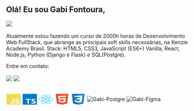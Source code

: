 ## Olá! Eu sou Gabi Fontoura, 
   <img src="https://readme-typing-svg.herokuapp.com?font=monospace&color=d089ff&size=27&left=true&vCenter=true&lines=A+Web+Developer;Mostly+FrontEnd;also+curious+about+BackEnd;Designer+from+Unesp;and+Cat+lover;">

Atualmente estou fazendo um curso de 2000h horas de Desenvolvimento Web FullStack, que abrange as principais soft skills necessárias, na Kenzie Academy Brasil.
Stack: HTML5, CSS3, JavaScript (ES6+) Vanilla, React, Node.js, Python (Django e Flask) e SQL(Postgre).

Entre em contato: 
<br>
<br>
  <a href = "mailto:gabigfontoura@gmail.com"><img src="https://img.shields.io/badge/-Gmail-%23333?style=for-the-badge&logo=gmail&logoColor=white" target="_blank"></a>
  <a href="https://www.linkedin.com/in/gabriela-garcia-fontoura" target="_blank"><img src="https://img.shields.io/badge/-LinkedIn-%230077B5?style=for-the-badge&logo=linkedin&logoColor=white" target="_blank"></a> 

  <div style="display: inline_block"><br>
    <img align="center" alt="Gabi-Js" height="30" width="40" src="https://raw.githubusercontent.com/devicons/devicon/master/icons/javascript/javascript-plain.svg">
    <img align="center" alt="Gabi-Ts" height="30" width="40" src="https://raw.githubusercontent.com/devicons/devicon/master/icons/typescript/typescript-plain.svg">
    <img align="center" alt="Gabi-React" height="30" width="40" src="https://raw.githubusercontent.com/devicons/devicon/master/icons/react/react-original.svg">
    <img align="center" alt="Gabi-HTML" height="30" width="40" src="https://raw.githubusercontent.com/devicons/devicon/master/icons/html5/html5-original.svg">
    <img align="center" alt="Gabi-CSS" height="30" width="40" src="https://raw.githubusercontent.com/devicons/devicon/master/icons/css3/css3-original.svg">
    <img align="center" alt="Gabi-Postgre" height="30" width="40" src="https://cdn.jsdelivr.net/gh/devicons/devicon/icons/postgresql/postgresql-original.svg">
    <img align="center" alt="Gabi-Figma" height="30" width="40" src="https://cdn.jsdelivr.net/gh/devicons/devicon/icons/figma/figma-original.svg">
  </div>  
  
